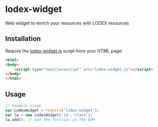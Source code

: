 # lodex-widget
Web widget to enrich your resources with LODEX resources

## Installation

Require the [lodex-widget.js]() script from your HTML page:

```html
<html>
<body>
    <script type="text/javascript" src="lodex-widget.js"></script>
</body>
</html>
```

## Usage

```javascript
// example usage
var LodexWidget = require('lodex-widget');
var lw = new LodexWidget('id','class');
lw.add(); // add the tooltips in the DOM
```

